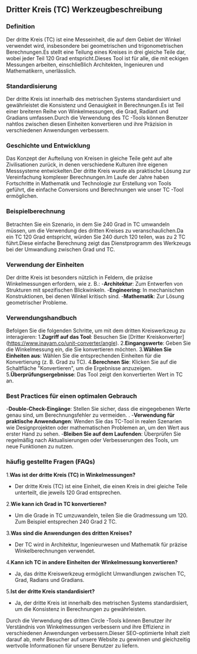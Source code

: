 ## Dritter Kreis (TC) Werkzeugbeschreibung

### Definition
Der dritte Kreis (TC) ist eine Messeinheit, die auf dem Gebiet der Winkel verwendet wird, insbesondere bei geometrischen und trigonometrischen Berechnungen.Es stellt eine Teilung eines Kreises in drei gleiche Teile dar, wobei jeder Teil 120 Grad entspricht.Dieses Tool ist für alle, die mit eckigen Messungen arbeiten, einschließlich Architekten, Ingenieuren und Mathematikern, unerlässlich.

### Standardisierung
Der dritte Kreis ist innerhalb des metrischen Systems standardisiert und gewährleistet die Konsistenz und Genauigkeit in Berechnungen.Es ist Teil einer breiteren Reihe von Winkelmessungen, die Grad, Radiant und Gradians umfassen.Durch die Verwendung des TC -Tools können Benutzer nahtlos zwischen diesen Einheiten konvertieren und ihre Präzision in verschiedenen Anwendungen verbessern.

### Geschichte und Entwicklung
Das Konzept der Aufteilung von Kreisen in gleiche Teile geht auf alte Zivilisationen zurück, in denen verschiedene Kulturen ihre eigenen Messsysteme entwickelten.Der dritte Kreis wurde als praktische Lösung zur Vereinfachung komplexer Berechnungen.Im Laufe der Jahre haben Fortschritte in Mathematik und Technologie zur Erstellung von Tools geführt, die einfache Conversions und Berechnungen wie unser TC -Tool ermöglichen.

### Beispielberechnung
Betrachten Sie ein Szenario, in dem Sie 240 Grad in TC umwandeln müssen, um die Verwendung des dritten Kreises zu veranschaulichen.Da ein TC 120 Grad entspricht, würden Sie 240 durch 120 teilen, was zu 2 TC führt.Diese einfache Berechnung zeigt das Dienstprogramm des Werkzeugs bei der Umwandlung zwischen Grad und TC.

### Verwendung der Einheiten
Der dritte Kreis ist besonders nützlich in Feldern, die präzise Winkelmessungen erfordern, wie z. B.:
-**Architektur**: Zum Entwerfen von Strukturen mit spezifischen Blickwinkeln.
-**Engineering**: In mechanischen Konstruktionen, bei denen Winkel kritisch sind.
-**Mathematik**: Zur Lösung geometrischer Probleme.

### Verwendungshandbuch
Befolgen Sie die folgenden Schritte, um mit dem dritten Kreiswerkzeug zu interagieren:
1.**Zugriff auf das Tool**: Besuchen Sie [Dritter Kreiskonverter] (https://www.inayam.co/unit-converter/angle).
2.**Eingangswerte**: Geben Sie die Winkelmessung ein, die Sie konvertieren möchten.
3.**Wählen Sie Einheiten aus**: Wählen Sie die entsprechenden Einheiten für die Konvertierung (z. B. Grad zu TC).
4.**Berechnen Sie**: Klicken Sie auf die Schaltfläche "Konvertieren", um die Ergebnisse anzuzeigen.
5.**Überprüfungsergebnisse**: Das Tool zeigt den konvertierten Wert in TC an.

### Best Practices für einen optimalen Gebrauch
-**Double-Check-Eingänge**: Stellen Sie sicher, dass die eingegebenen Werte genau sind, um Berechnungsfehler zu vermeiden.
.
-**Verwendung für praktische Anwendungen**: Wenden Sie das TC-Tool in realen Szenarien wie Designprojekten oder mathematischen Problemen an, um den Wert aus erster Hand zu sehen.
-**Bleiben Sie auf dem Laufenden**: Überprüfen Sie regelmäßig nach Aktualisierungen oder Verbesserungen des Tools, um neue Funktionen zu nutzen.

### häufig gestellte Fragen (FAQs)

1.**Was ist der dritte Kreis (TC) in Winkelmessungen?**
- Der dritte Kreis (TC) ist eine Einheit, die einen Kreis in drei gleiche Teile unterteilt, die jeweils 120 Grad entsprechen.

2.**Wie kann ich Grad in TC konvertieren?**
- Um die Grade in TC umzuwandeln, teilen Sie die Gradmessung um 120. Zum Beispiel entsprechen 240 Grad 2 TC.

3.**Was sind die Anwendungen des dritten Kreises?**
- Der TC wird in Architektur, Ingenieurwesen und Mathematik für präzise Winkelberechnungen verwendet.

4.**Kann ich TC in andere Einheiten der Winkelmessung konvertieren?**
- Ja, das dritte Kreiswerkzeug ermöglicht Umwandlungen zwischen TC, Grad, Radians und Gradians.

5.**Ist der dritte Kreis standardisiert?**
- Ja, der dritte Kreis ist innerhalb des metrischen Systems standardisiert, um die Konsistenz in Berechnungen zu gewährleisten.

Durch die Verwendung des dritten Circle -Tools können Benutzer ihr Verständnis von Winkelmessungen verbessern und ihre Effizienz in verschiedenen Anwendungen verbessern.Dieser SEO-optimierte Inhalt zielt darauf ab, mehr Besucher auf unsere Website zu gewinnen und gleichzeitig wertvolle Informationen für unsere Benutzer zu liefern.